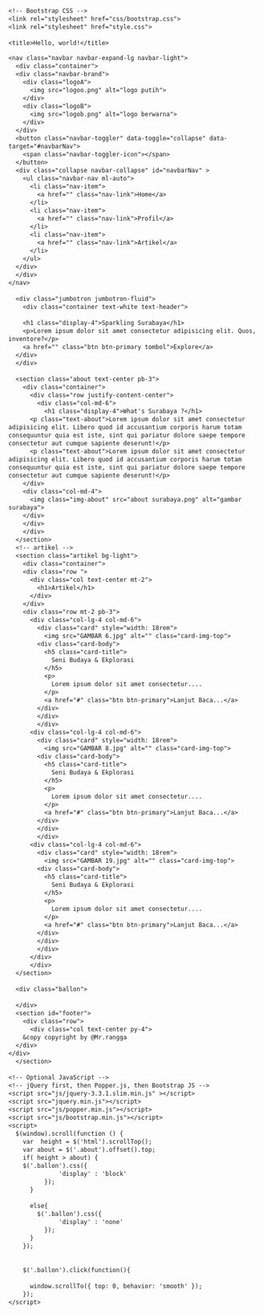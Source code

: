 <!doctype html>
<html lang="en">
  <head>
    <!-- Required meta tags -->
    <meta charset="utf-8">
    <meta name="viewport" content="width=device-width, initial-scale=1, shrink-to-fit=no">

    <!-- Bootstrap CSS -->
    <link rel="stylesheet" href="css/bootstrap.css">
    <link rel="stylesheet" href="style.css">

    <title>Hello, world!</title>
  </head>
  <body>
    <!-- navbar -->

    <nav class="navbar navbar-expand-lg navbar-light">
      <div class="container">
      <div class="navbar-brand">
        <div class="logoA">
          <img src="logoo.png" alt="logo putih">
        </div>
        <div class="logoB">
          <img src="logob.png" alt="logo berwarna">
        </div>
      </div>
      <button class="navbar-toggler" data-toggle="collapse" data-target="#navbarNav">
        <span class="navbar-toggler-icon"></span>
      </button>
      <div class="collapse navbar-collapse" id="navbarNav" >  
        <ul class="navbar-nav ml-auto">
          <li class="nav-item">
            <a href="" class="nav-link">Home</a>
          </li>
          <li class="nav-item">
            <a href="" class="nav-link">Profil</a>
          </li>
          <li class="nav-item">
            <a href="" class="nav-link">Artikel</a>
          </li>
        </ul>
      </div>
      </div>
    </nav>

      <div class="jumbotron jumbotron-fluid">
        <div class="container text-white text-header">
        
        <h1 class="display-4">Sparkling Surabaya</h1>
        <p>Lorem ipsum dolor sit amet consectetur adipisicing elit. Quos, inventore?</p>
        <a href="" class="btn btn-primary tombol">Explore</a>
      </div>
      </div>

      <section class="about text-center pb-3">
        <div class="container">
          <div class="row justify-content-center">
            <div class="col-md-6">
              <h1 class="display-4">What's Surabaya ?</h1>
          <p class="text-about">Lorem ipsum dolor sit amet consectetur adipisicing elit. Libero quod id accusantium corporis harum totam consequuntur quia est iste, sint qui pariatur dolore saepe tempore consectetur aut cumque sapiente deserunt!</p>
          <p class="text-about">Lorem ipsum dolor sit amet consectetur adipisicing elit. Libero quod id accusantium corporis harum totam consequuntur quia est iste, sint qui pariatur dolore saepe tempore consectetur aut cumque sapiente deserunt!</p>
        </div>
        <div class="col-md-4">
          <img class="img-about" src="about surabaya.png" alt="gambar surabaya">
        </div>
        </div>
        </div>
      </section>
      <!-- artikel -->
      <section class="artikel bg-light">
        <div class="container">
        <div class="row ">
          <div class="col text-center mt-2">
            <h1>Artikel</h1>
          </div>
        </div>
        <div class="row mt-2 pb-3">
          <div class="col-lg-4 col-md-6">
            <div class="card" style="width: 18rem">
              <img src="GAMBAR 6.jpg" alt="" class="card-img-top">
            <div class="card-body">
              <h5 class="card-title">
                Seni Budaya & Ekplorasi
              </h5>
              <p>
                Lorem ipsum dolor sit amet consectetur....
              </p> 
              <a href="#" class="btn btn-primary">Lanjut Baca...</a> 
            </div>
            </div>  
            </div>
          <div class="col-lg-4 col-md-6">
            <div class="card" style="width: 18rem">
              <img src="GAMBAR 8.jpg" alt="" class="card-img-top">
            <div class="card-body">
              <h5 class="card-title">
                Seni Budaya & Ekplorasi
              </h5>
              <p>
                Lorem ipsum dolor sit amet consectetur....
              </p> 
              <a href="#" class="btn btn-primary">Lanjut Baca...</a> 
            </div>
            </div>  
            </div>
          <div class="col-lg-4 col-md-6">
            <div class="card" style="width: 18rem">
              <img src="GAMBAR 19.jpg" alt="" class="card-img-top">
            <div class="card-body">
              <h5 class="card-title">
                Seni Budaya & Ekplorasi
              </h5>
              <p>
                Lorem ipsum dolor sit amet consectetur....
              </p> 
              <a href="#" class="btn btn-primary">Lanjut Baca...</a> 
            </div>
            </div>  
            </div>
          </div>
          </div>
      </section>
      
      <div class="ballon">
        
      </div>
      <section id="footer">
        <div class="row">
          <div class="col text-center py-4">
        &copy copyright by @Mr.rangga
      </div>
    </div>
      </section>

    <!-- Optional JavaScript -->
    <!-- jQuery first, then Popper.js, then Bootstrap JS -->
    <script src="js/jquery-3.3.1.slim.min.js" ></script>
    <script src="jquery.min.js"></script>
    <script src="js/popper.min.js"></script>
    <script src="js/bootstrap.min.js"></script>
    <script>
      $(window).scroll(function () {
        var  height = $('html').scrollTop();
        var about = $('.about').offset().top;
        if( height > about) {      
        $('.ballon').css({
                  'display' : 'block'
              });
          }

          else{
            $('.ballon').css({
                  'display' : 'none'
              });
          }
        });
        

        $('.ballon').click(function(){
          
          window.scrollTo({ top: 0, behavior: 'smooth' });
        });
    </script>
  </body>
</html>
